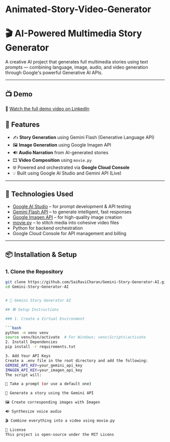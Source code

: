# Animated-Story-Video-Generator
# 🎬 AI-Powered Multimedia Story Generator

A creative AI project that generates full multimedia stories using text prompts — combining language, image, audio, and video generation through Google's powerful Generative AI APIs.

---

## 📺 Demo

🎥 [Watch the full demo video on LinkedIn](https://www.linkedin.com/posts/sai-ravi-charan-neerumalla-b04740278_generativeai-geminiai-googlecloudconsole-activity-7329141148290052097-YtL0?utm_source=share&utm_medium=member_desktop&rcm=ACoAAEO9njQB7CuXSy1YHVq1b3-RgrRro9m38pk)


## 🚀 Features

- ✍️ **Story Generation** using Gemini Flash (Generative Language API)
- 🖼️ **Image Generation** using Google Imagen API
- 🔊 **Audio Narration** from AI-generated stories
- 🎞️ **Video Composition** using `movie.py`
- 🌐 Powered and orchestrated via **Google Cloud Console**
- 💡 Built using Google AI Studio and Gemini API (Live)

---

## 🧠 Technologies Used

- [Google AI Studio](https://makersuite.google.com/) – for prompt development & API testing  
- [Gemini Flash API](https://ai.google.dev/) – to generate intelligent, fast responses  
- [Google Imagen API](https://cloud.google.com/imagine) – for high-quality image creation  
- [movie.py](https://zulko.github.io/moviepy/) – to stitch media into cohesive video files  
- Python for backend orchestration  
- Google Cloud Console for API management and billing

---

## 📦 Installation & Setup

### 1. Clone the Repository

```bash
git clone https://github.com/SaiRaviCharan/Gemini-Story-Generator-AI.git
cd Gemini-Story-Generator-AI


# 🚀 Gemini Story Generator AI

## 🛠️ Setup Instructions

### 1. Create a Virtual Environment

```bash
python -m venv venv
source venv/bin/activate  # For Windows: venv\Scripts\activate
2. Install Dependencies
pip install -r requirements.txt

3. Add Your API Keys
Create a .env file in the root directory and add the following:
GEMINI_API_KEY=your_gemini_api_key
IMAGEN_API_KEY=your_imagen_api_key
The script will:

📜 Take a prompt (or use a default one)

🧠 Generate a story using the Gemini API

🖼️ Create corresponding images with Imagen

🔊 Synthesize voice audio

🎬 Combine everything into a video using movie.py

📜 License
This project is open-source under the MIT Licens

